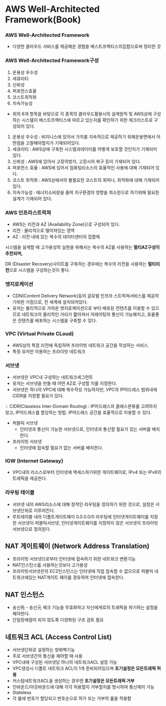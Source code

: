 # AWS Well-Architected Framework(Book)

### AWS Well-Architected Framework

- 다양한 클라우드 서비스를 제공해온 경험을 베스트프랙티스의집합으로써 정리한 것

### AWS Well-Architected Framework구성

1. 운용상 우수성
2. 세큐리티
3. 신뢰성
4. 퍼포먼스효율
5. 코스트최적화
6. 지속가능성

- 위의 6개 항목을 바탕으로 각 종목의 클라우드활용시의 설계원칙 및 AWS상에 구성하는 시스템이 베스트프랙티스에 따르고 있는지를 확인하기 위한 체크리스트로 구성되어 있다.

1. 운용상 우수성 : 비지니스에 있어서 가치를 지속적으로 제공하기 위해운용면에서 어떤점을 고찰해야할지가 기재되어있다.
2. 세큐리티 : AWS상에 구축한 시스템과데이터를 어떻게 보호할 것인지가 기재되어 있다.
3. 신뢰성 : AWS에 있어서 고장의방지, 고장시의 복구 등이 기재되어 있다.
4. 퍼포먼스 효율 : AWS에 있어서 컴퓨팅리소스의 효율적인 사용에 대해 기재되어 있다.
5. 코스트 최적화 : AWS상에서의 불필요한 코스트의 회피나, 최적화에 대해 기재되어 있다.
6. 지속가능성 : 에너지소비량을 줄여 지구환경의 영향을 최소한으로 하기위해 필요한 설계가 기재되어 있다.

### AWS 인프라스트럭쳐

- AWS는 리전과 AZ (Availability Zone)으로 구성되어 있다.
- 리전 : 물리적으로 떨어져있는 영역
- AZ : 리전 내에 있는 복수의 데이터센터의 집합체

시스템을 설계할 때 고가용성의 실현을 위해서는 복수의 AZ를 사용하는 **멀티AZ구성이 추천되며,**

DR (Disaster Recovery)사이트를 구축하는 경우에는 복수의 리전을 사용하는 **멀티리전**으로 시스템을 구성하는것이 좋다.

### 엣지로케이션

- CDN(Content Delivery Network)등의 글로벌 인프라 스트럭쳐서비스를 제공하기위한 거점으로, 전 세계에 설치되어있다.
- 유저는 물리적으로 가까운 엣지로케이션으로 부터 배포된 컨텐츠를 이용할 수 있으므로 네트워크의 물리적인 거리가 짧아져서 저레이팅의 통신이 가능해지고, 효율좋은 컨텐츠를 배포하는 시스템을 구축할 수 있다.

### VPC (Virtual Private CLoud)

- AWS상의 특정 리전에 독립하여 프라이빗 네트워크 공간을 작성하는 서비스.
- 특정 유저만 이용하는 프라이빗 네트워크

### 서브넷

- 서브넷은 VPC내 구성하는 네트워크세그먼트
- 유저는 서브넷을 만들 때 어떤 AZ로 구성할 지를 지정한다.
- 서브넷은 하나의 VPC에 대해 복수작성 가능하지만, VPC의 IP어드레스 범위내에CIDR을 지정할 필요가 있다.

<aside>
💡 CIDR(Classless Inter-Domain Routing) : IP어드레스의 클래스분류를 고려하지 않고, IP어드레스를 할당하는 방법. IP어드레스 공간을 효율적으로 이용할 수 있다.

</aside>

- 퍼블릭 서브넷
    - 인터넷과 통신이 가능한 서브넷으로, 인터넷과 통신할 필요가 있는 서버를 배치한다.
- 프라이빗 서브넷
    - 인터넷에 접속할 필요가 없는 서버를 배치한다.

### IGW (Internet Gateway)

- VPC내의 리소스로부터 인터넷에 액세스하기위한 게이트웨이로, IPv4 또는 IPv6의 트래픽을 제공한다.

### 라우팅 테이블

- 서브넷 내의 AWS리소스에 대해 정적인 라우팅을 정의하기 위한 것으로, 설정은 서브넷단위로 이루어진다.
- 루트테이블 내의 디폴트게이트웨이 0.0.0.0/0 라우팅에 인터넷게이트웨이를 지정한 서브넷이 퍼블릭서브넷, 인터넷게이트웨이를 지정하지 않은 서브넷이 프라이빗 서브넷으로 정의된다.

## NAT 게이트웨이 (Network Address Translation)

- 프라이빗 서브넷으로부터 인터넷에 접속하기 위한 네트워크 변환기능
- NAT인스턴스를 사용하는것보다 고가용성
- 프라이빗서브넷은의 EC2인스턴스는 인터넷에 직접 접속할 수 없으므로 퍼블릭 네트워크에있는 NAT게이트 웨이를 경유하여 인터넷에 접속한다.

## NAT 인스턴스

- 송신先・송신元 체크 기능을 무효화하고 자신에게로의 트래픽을 파기하는 설정을 해야한다.
- 단일장애점이 되지 않도록 다양화된 구조 검토 필요

## 네트워크 ACL (Access Control List)

- 서브넷단위로 설정하는 방화벽기능
- 주로 서브넷간의 통신을 제어할 때 사용
- VPC내에 구성된 서브넷당 하나의 네트워크ACL 설정 가능
- VPC생성시 디폴트 네트워크 ACL이 1개 준비되어있으며 **초기설정은 모든트래픽 허용**
- 커스텀네트워크ACL을 생성하는 경우엔 **초기설정은 모든트래픽 거부**
- 인바운드/아웃바운드에 대해 각각 허용할지 거부할지를 명시하여 통신제어 가능
- Stateless
- 각 룰에 번호가 할당되고 번호순으로 허가 또는 거부의 룰을 적용함